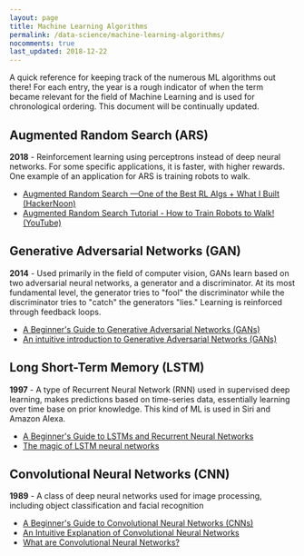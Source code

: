 ```yaml
---
layout: page
title: Machine Learning Algorithms
permalink: /data-science/machine-learning-algorithms/
nocomments: true
last_updated: 2018-12-22
---
```


A quick reference for keeping track of the numerous ML algorithms out there! For each entry, the year is a rough indicator of when the term became relevant for the field of Machine Learning and is used for chronological ordering. This document will be continually updated.

## Augmented Random Search (ARS)
**2018** - Reinforcement learning using perceptrons instead of deep neural networks. For some specific applications, it is faster, with higher rewards. One example of an application for ARS is training robots to walk.
- [Augmented Random Search —One of the Best RL Algs + What I Built (HackerNoon)](https://hackernoon.com/augmented-random-search-one-of-the-best-rl-algs-what-i-built-e0e3e765808a)
- [Augmented Random Search Tutorial - How to Train Robots to Walk! (YouTube)](https://www.youtube.com/watch?v=2P2Dj5PX5cg)

## Generative Adversarial Networks (GAN)
**2014** - Used primarily in the field of computer vision, GANs learn based on two adversarial neural networks, a generator and a discriminator. At its most fundamental level, the generator tries to "fool" the discriminator while the discriminator tries to "catch" the generators "lies." Learning is reinforced through feedback loops.
- [A Beginner's Guide to Generative Adversarial Networks (GANs)](https://skymind.ai/wiki/generative-adversarial-network-gan)
- [An intuitive introduction to Generative Adversarial Networks (GANs)](https://medium.freecodecamp.org/an-intuitive-introduction-to-generative-adversarial-networks-gans-7a2264a81394)

## Long Short-Term Memory (LSTM)
**1997** - A type of Recurrent Neural Network (RNN) used in supervised deep learning, makes predictions based on time-series data, essentially learning over time base on prior knowledge. This kind of ML is used in Siri and Amazon Alexa.
- [A Beginner's Guide to LSTMs and Recurrent Neural Networks](https://skymind.ai/wiki/lstm)
- [The magic of LSTM neural networks](https://medium.com/datathings/the-magic-of-lstm-neural-networks-6775e8b540cd)

## Convolutional Neural Networks (CNN)
**1989** - A class of deep neural networks used for image processing, including object classification and facial recognition
 - [A Beginner's Guide to Convolutional Neural Networks (CNNs)](https://skymind.ai/wiki/convolutional-network)
 - [An Intuitive Explanation of Convolutional Neural Networks](https://ujjwalkarn.me/2016/08/11/intuitive-explanation-convnets/)
 - [What are Convolutional Neural Networks?](https://www.superdatascience.com/the-ultimate-guide-to-convolutional-neural-networks-cnn/#What-Are-Convolutional-Neural-Networks)
